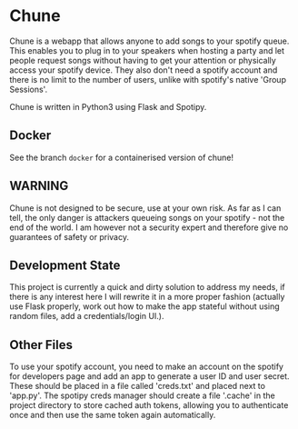 # Chune

Chune is a webapp that allows anyone to add songs to your spotify queue. This enables you to plug 
in to your speakers when hosting a party and let people request songs without having to get your
attention or physically access your spotify device. They also don't need a spotify account and there
is no limit to the number of users, unlike with spotify's native 'Group Sessions'.

Chune is written in Python3 using Flask and Spotipy.

## Docker
See the branch `docker` for a containerised version of chune!

## WARNING

Chune is not designed to be secure, use at your own risk. As far as I can tell, the only danger is 
attackers queueing songs on your spotify - not the end of the world. I am however not a security
expert and therefore give no guarantees of safety or privacy.

## Development State
This project is currently a quick and dirty solution to address my needs, if there is any interest here I will rewrite it in a more proper fashion (actually use Flask properly, work out how to make the app stateful without using random files, add a credentials/login UI.).

## Other Files
To use your spotify account, you need to make an account on the spotify for developers page and add an app to generate a user ID and user secret. These should be placed in a file called 'creds.txt' and placed next to 'app.py'.
The spotipy creds manager should create a file '.cache' in the project directory to store cached auth tokens, allowing you to authenticate once and then use the same token again automatically.


